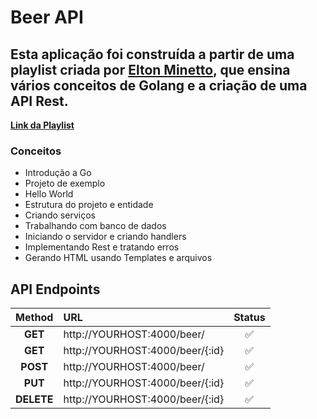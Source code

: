 # Beer API

## Esta aplicação foi construída a partir de uma playlist criada por [**Elton Minetto**](https://eltonminetto.dev/), que ensina vários conceitos de Golang e a criação de uma API Rest.

[**Link da Playlist**](https://www.youtube.com/playlist?list=PL0qudqr7_CuStQUsf2vtHXMxOp5gl_ENc)

### Conceitos
-   Introdução a Go
-   Projeto de exemplo
-   Hello World
-   Estrutura do projeto e entidade
-   Criando serviços
-   Trabalhando com banco de dados
-   Iniciando o servidor e criando handlers
-   Implementando Rest e tratando erros
-   Gerando HTML usando Templates e arquivos


## API Endpoints
|Method|URL|Status|
|:--:|:--|:--:|
|**GET**|http://YOURHOST:4000/beer/|✅|
|**GET**|http://YOURHOST:4000/beer/{:id}|✅|
|**POST**|http://YOURHOST:4000/beer/|✅|
|**PUT**|http://YOURHOST:4000/beer/{:id}|✅|
|**DELETE**|http://YOURHOST:4000/beer/{:id}|✅|
